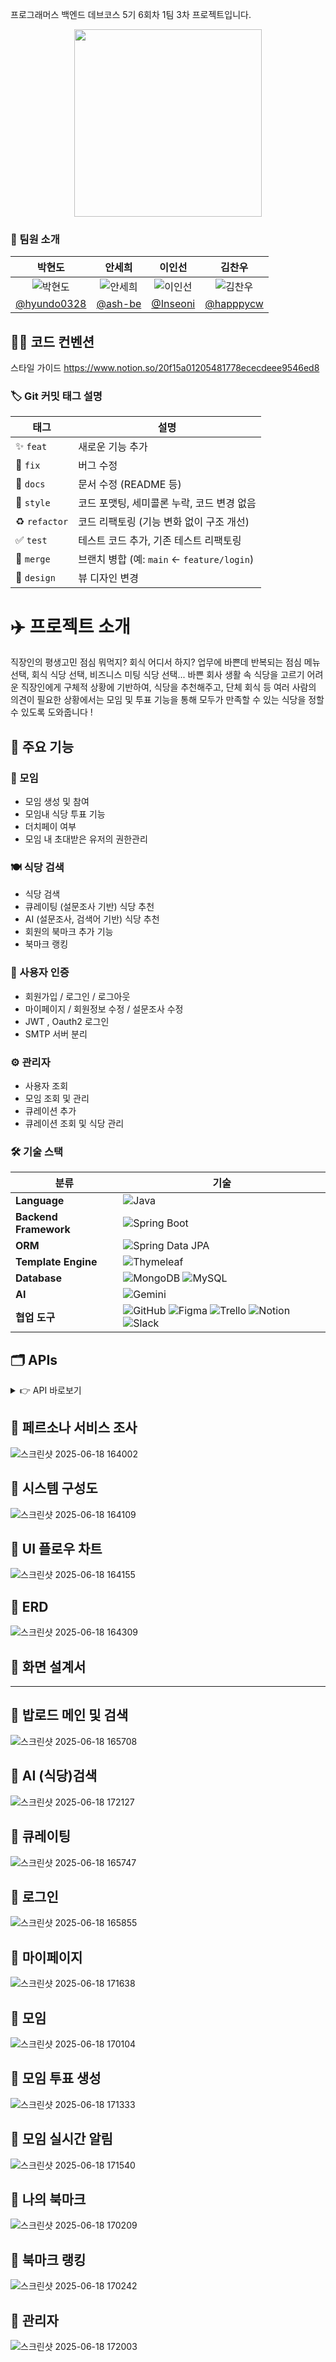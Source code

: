 프로그래머스 백엔드 데브코스 5기 6회차 1팀 3차 프로젝트입니다.

<p align="center">
  <img src="https://github.com/user-attachments/assets/88eb18aa-b7e7-4f8c-9472-ca87d43560ef" width="300"/>
</p>

### 👥 팀원 소개

| 박현도 | 안세희 | 이인선 | 김찬우 |
|:------:|:------:|:------:|:------:|
| ![박현도](https://github.com/hyundo0328.png) | ![안세희](https://github.com/ash-be.png) | ![이인선](https://github.com/Inseoni.png) | ![김찬우](https://github.com/happpycw.png) |
| [@hyundo0328](https://github.com/hyundo0328) | [@ash-be](https://github.com/ash-be) | [@Inseoni](https://github.com/Inseoni) | [@happpycw](https://github.com/happpycw) |

## 💁‍♂️ 코드 컨벤션
스타일 가이드
https://www.notion.so/20f15a01205481778ececdeee9546ed8

### 🏷️ Git 커밋 태그 설명

| 태그 | 설명 |
|------|------|
| ✨ `feat` | 새로운 기능 추가 |
| 🐛 `fix` | 버그 수정 |
| 📝 `docs` | 문서 수정 (README 등) |
| 🎨 `style` | 코드 포맷팅, 세미콜론 누락, 코드 변경 없음 |
| ♻️ `refactor` | 코드 리팩토링 (기능 변화 없이 구조 개선) |
| ✅ `test` | 테스트 코드 추가, 기존 테스트 리팩토링 |
| 🔀 `merge` | 브랜치 병합 (예: `main` ← `feature/login`) |
| 🎨 `design` | 뷰 디자인 변경 |

# ✈️ 프로젝트 소개
직장인의 평생고민 점심 뭐먹지? 회식 어디서 하지?
업무에 바쁜데 반복되는 점심 메뉴 선택, 회식 식당 선택, 비즈니스 미팅 식당 선택...
바쁜 회사 생활 속 식당을 고르기 어려운 직장인에게 구체적 상황에 기반하여, 식당을 추천해주고,
단체 회식 등 여러 사람의 의견이 필요한 상황에서는 모임 및 투표 기능을 통해 모두가 만족할 수 있는
식당을 정할수 있도록 도와줍니다 !

## 📌 주요 기능

### 👥 모임
- 모임 생성 및 참여
- 모임내 식당 투표 기능
- 더치페이 여부
- 모임 내 초대받은 유저의 권한관리

### 🍽️ 식당 검색
- 식당 검색
- 큐레이팅 (설문조사 기반) 식당 추천
- AI (설문조사, 검색어 기반) 식당 추천
- 회원의 북마크 추가 기능
- 북마크 랭킹

 ### 🔐 사용자 인증
- 회원가입 / 로그인 / 로그아웃
- 마이페이지 / 회원정보 수정 / 설문조사 수정
- JWT , Oauth2 로그인
- SMTP 서버 분리 

### ⚙️ 관리자
- 사용자 조회 
- 모임 조회 및 관리
- 큐레이션 추가
- 큐레이션 조회 및 식당 관리

### 🛠️ 기술 스택

| 분류 | 기술 |
|------|------|
| **Language** | ![Java](https://img.shields.io/badge/Java-007396?style=for-the-badge&logo=openjdk&logoColor=white) |
| **Backend Framework** | ![Spring Boot](https://img.shields.io/badge/Spring%20Boot-6DB33F?style=for-the-badge&logo=springboot&logoColor=white) |
| **ORM** | ![Spring Data JPA](https://img.shields.io/badge/Spring%20Data%20JPA-59666C?style=for-the-badge&logo=spring&logoColor=white) |
| **Template Engine** | ![Thymeleaf](https://img.shields.io/badge/Thymeleaf-005F0F?style=for-the-badge&logo=thymeleaf&logoColor=white) |
| **Database** | ![MongoDB](https://img.shields.io/badge/MongoDB-47A248?style=for-the-badge&logo=mongodb&logoColor=white) ![MySQL](https://img.shields.io/badge/MySQL-4479A1?style=for-the-badge&logo=mysql&logoColor=white) |
| **AI** | ![Gemini](https://img.shields.io/badge/Gemini-4285F4?style=for-the-badge&logo=google&logoColor=white) |
| **협업 도구** | ![GitHub](https://img.shields.io/badge/GitHub-181717?style=for-the-badge&logo=github&logoColor=white) ![Figma](https://img.shields.io/badge/Figma-F24E1E?style=for-the-badge&logo=figma&logoColor=white) ![Trello](https://img.shields.io/badge/Trello-0052CC?style=for-the-badge&logo=trello&logoColor=white) ![Notion](https://img.shields.io/badge/Notion-000000?style=for-the-badge&logo=notion&logoColor=white) ![Slack](https://img.shields.io/badge/Slack-4A154B?style=for-the-badge&logo=slack&logoColor=white) |

## 🗂️ APIs
<details>
<summary>👉 API 바로보기</summary>

| 기능 | 메서드 | URL |
|------|--------|-----|
| Main 화면 | GET | / |
| 검색어 입력 화면 | GET | /search |
| 큐레이션 추천 화면 이동 | GET | /curation |
| LLM 추천 화면 이동(질문 입력 화면) | GET | /recommend |
| 나의 모임 리스트 조회 화면 이동 | GET | /meetings |
| 북마크 리스트 조회 화면 이동 | GET | /bookmarks |
| 북마크 랭킹 리스트 조회 화면 이동 | GET | /ranking |
| 로그인 페이지 이동 | GET | /user/signin |
| 로그아웃 | POST | /user/logout |
| 마이페이지 이동 | GET | /mypage |
| 큐레이션 관리 화면 이동 | GET | /admin/curation |
| 설문조사 화면 출력 | GET | /surveys |
| 설문조사 등록 | POST | /surveys |
| 검색 결과 화면 | POST | /search |
| 검색 결과 화면 | GET | /search/result |
| 식당 상세정보 | GET | /restaurant/{restaurantId} |
| 식당 위치 보기 (Pin) → 식당 상세정보와 함께 조회 | GET | /restaurant/{restaurantId}/location |
| 식당 북마킹 | POST | api/bookmarks/toggle/{restaurantId} |
| 식당 북마킹 해제 | DELETE | api/bookmarks/toggle/{restaurantId} |
| 유저 회원가입 페이지 이동 | GET | /user/signup |
| 중복 유저 검사 | GET | /api/user/exists/{id} |
| 회원가입 | POST | /user/signup |
| 유효성 검사 | POST | /user/signin |
| 로그아웃 | POST | /mypage/logout |
| 회원탈퇴 | PATCH | /api/users/{id} |
| 회원정보 수정 화면 이동 | GET | /mypage/edit-info/{id} |
| 회원정보 수정 | POST | /mypage/edit-info/{id} |
| 선호목록 수정 화면 이동 | GET | /mypage/edit-prefer/{id} |
| 선호목록 수정 | POST | /mypage/edit-prefer/{id} |
| 관리자 회원가입 페이지 이동 | GET | /admin/signup |
| 중복 유저 검사 | GET | /api/admin/exists/{id} |
| 회원가입 | POST | /admin/signup |
| 사용자 정보 출력 | GET | /admin/users |
| 사용자 선호 목록 더보기 | GET | api/admin/users/prefer/{userid} |
| 북마크 더보기 | GET | api/admin/users/bookmark/{userid} |
| 사용자 검색기능 | GET | api/admin/search/users |
| 큐레이션 리스트 | GET | /admin/curation/list |
| 큐레이션 추가 화면 이동 | GET | /admin/curation/register |
| 큐레이션 추가 | POST | /admin/curation/register |
| 큐레이션 비활성화 | PATCH | /admin/curation/{curationId} |
| 큐레이션 검색기능 | GET | /api/admin/search/curation |
| 모임 관리 화면 이동 | GET | /admin/meetings |
| 모임 멤버 더보기 | GET | /api/admin/meetingmember/{meetingId} |
| 모임 검색기능 | GET | /api/admin/search/meeting |
| 모임 삭제기능 | DELETE | /api/admin/{meetingId} |
| 모임 상세 화면 이동 (구현 X) | GET | /admin/meetings/{meetingId} |
| 질문 입력 | POST | /recommend |
| LLM 추천 리스트 조회 | GET | /recommendList |
| 모임 생성 화면 이동 | GET | /meetings/regist |
| 모임 생성 | POST | /meetings/regist |
| 모임 초대 알림 화면 팝업 | GET | /meetings/modal/alarm-invite.html |
| 모임 초대 알림 수락 or 거절 | POST | /meetings/modal/alarm-invite.html |
| 투표 알림 화면 팝업 | GET | /meetings/modal/alarm-vote.html |
| 모임 상세 화면 이동 | GET | /meetings/detail |
| 모임 탈퇴 | POST | /meetings/detail |
| 모임 멤버리스트 화면 이동 | GET | /meetings/modal/meeting-member-list.html |
| 모임 초대 화면 이동 | GET | /meetings/modal/meeting-invite.html |
| 모임 초대하기 | POST | /meetings/modal/meeting-invite.html |
| 투표 등록화면 이동 | GET | /meetings/vote-regist |
| 투표 등록하기 | POST | /meetings/vote-regist |
| 모임별 멤버 화면 이동 | GET | /meetings/modal/member-list.html |
| 투표 만들기 화면 | GET | /meetings/vote-regist |
| 투표 만들기 | POST | /meetings/vote-regist |
| 투표하기(화면 조회) | GET | /meetings/vote |
| 투표하기(투표 행위) | POST | /meetings/vote |
| 투표 결과 화면 | GET | /meetings/vote-result |
| 멤버 북마크 리스트 조회 | GET | /users/{userId}/bookmarks |

</details>

## 📌 페르소나 서비스 조사

![스크린샷 2025-06-18 164002](https://github.com/user-attachments/assets/aeb1f589-bf06-4ae6-b284-9baea508e128)

## 📌 시스템 구성도

![스크린샷 2025-06-18 164109](https://github.com/user-attachments/assets/d21e6c98-43ff-4d1d-aaa4-e4afc6f37f7c)

## 📌 UI 플로우 차트

![스크린샷 2025-06-18 164155](https://github.com/user-attachments/assets/7e8fe395-dad5-40c2-9b98-f8d23a8b6c7c)

## 📌 ERD

![스크린샷 2025-06-18 164309](https://github.com/user-attachments/assets/7014f845-af5d-41bd-a2cb-ad6101ed2e6f)

## 📌 화면 설계서

-----------------------------------------------------------------------------------------------------------------------

## 📌 밥로드 메인 및 검색

![스크린샷 2025-06-18 165708](https://github.com/user-attachments/assets/9dcdd428-fcbf-482c-87f2-a785b0c21f54)

## 📌 AI (식당)검색 

![스크린샷 2025-06-18 172127](https://github.com/user-attachments/assets/ddd08e3a-29ea-4272-9eaa-0748962a62f0)

## 📌 큐레이팅

![스크린샷 2025-06-18 165747](https://github.com/user-attachments/assets/45ccd552-77e1-4e65-8bb9-cb5ffc154bd5)

## 📌 로그인 

![스크린샷 2025-06-18 165855](https://github.com/user-attachments/assets/e3be6978-03dc-4368-9737-160ae49ae330)

## 📌 마이페이지

![스크린샷 2025-06-18 171638](https://github.com/user-attachments/assets/b4831822-bd23-4ba7-9112-5c0435899e25)

## 📌 모임

![스크린샷 2025-06-18 170104](https://github.com/user-attachments/assets/fbce6880-90a6-415d-9307-8a2c4c296e31)

## 📌 모임 투표 생성

![스크린샷 2025-06-18 171333](https://github.com/user-attachments/assets/ac41a933-d188-40fd-b94f-d775ae0708ac)

## 📌 모임 실시간 알림

![스크린샷 2025-06-18 171540](https://github.com/user-attachments/assets/98deef32-5c78-4156-b3d2-4c5bb789ad93)

## 📌 나의 북마크

![스크린샷 2025-06-18 170209](https://github.com/user-attachments/assets/46c9bcb7-ded2-441f-a1ee-e931afda6cbf)

## 📌 북마크 랭킹

![스크린샷 2025-06-18 170242](https://github.com/user-attachments/assets/a6a0e54a-b854-4aa9-85f9-c30fcf7aab32)

## 📌 관리자

![스크린샷 2025-06-18 172003](https://github.com/user-attachments/assets/6fe045c5-55ee-4ea2-9250-fd5d8f1b345c)


